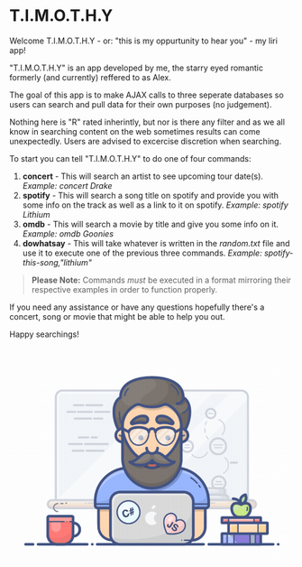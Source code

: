 # T.I.M.O.T.H.Y

Welcome T.I.M.O.T.H.Y - or: "this is my oppurtunity to hear you" - my liri app!

"T.I.M.O.T.H.Y" is an app developed by me, the starry eyed romantic formerly (and currently) reffered to as Alex. 

The goal of this app is to make AJAX calls to three seperate databases so users can search and pull data for their own purposes (no judgement).

Nothing here is "R" rated inherintly, but nor is there any filter and as we all know in searching content on the web sometimes results can come unexpectedly. Users are advised to excercise discretion when searching.

To start you can tell "T.I.M.O.T.H.Y" to do one of four commands:

1. **concert** - This will search an artist to see upcoming tour date(s). *Example: concert Drake*
1. **spotify** - This will search a song title on spotify and provide you with some info on the track as well as a link to it on spotify. *Example: spotify Lithium*
1. **omdb** - This will search a movie by title and give you some info on it. *Example: omdb Goonies*
1. **dowhatsay** - This will take whatever is written in the *random.txt* file and use it to execute one of the previous three commands. *Example: spotify-this-song,"lithium"*

>**Please Note:** Commands *must* be executed in a format mirroring their respective examples in order to function properly.

If you need any assistance or have any questions hopefully there's a concert, song or movie that might be able to help you out.

Happy searchings!

![Programmer_Gif](programmer.gif) 